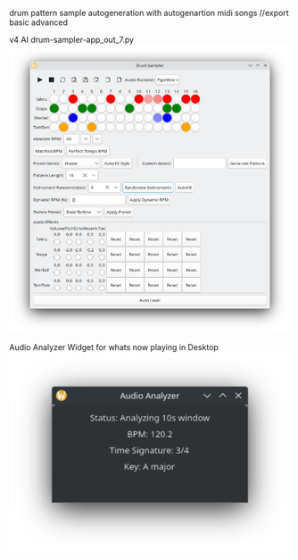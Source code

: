 drum pattern sample autogeneration with autogenartion midi songs //export basic advanced

v4 AI drum-sampler-app_out_7.py
<img width="964" alt="drums-v2" src="https://github.com/stpf99/-AI_drumsampler/blob/18f19da4b4a5ae9a8a748bbbb6904693a46076f8/v7.png">

Audio Analyzer Widget for whats now playing in Desktop
<img width="964" alt="widget" src="https://github.com/stpf99/-AI_drumsampler/blob/d3f14c56e14dd61377c374627b5780b737b47893/pomiary%20audio1.png">




